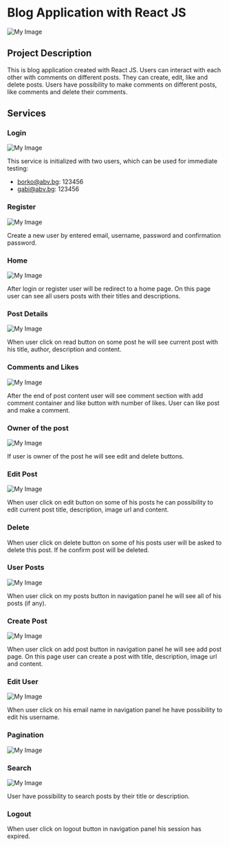 # Blog Application with React JS
![My Image](/public/img/home.png)

## Project Description

This is blog application created with React JS. Users can interact with each other with comments on different
posts. They can create, edit, like and delete posts. Users have possibility to make comments on different posts, 
like comments and delete their comments.

## Services

### Login
![My Image](/public/img/login.png)

This service is initialized with two users, which can be used for immediate testing:

- borko@abv.bg: 123456
- gabi@abv.bg: 123456

### Register
![My Image](/public/img/register.png)

Create a new user by entered email, username, password and confirmation password.

### Home
![My Image](/public/img/posts.png)

After login or register user will be redirect to a home page. On this page user can see all users posts
with their titles and descriptions.

### Post Details
![My Image](/public/img/post-details.png)

When user click on read button on some post he will see current post with his title, author, description
and content.

### Comments and Likes
![My Image](/public/img/comments.png)

After the end of post content user will see comment section with add comment container and
like button with number of likes. User can like post and make a comment.

### Owner of the post
![My Image](/public/img/owner-edit-delete.png)

If user is owner of the post he will see edit and delete buttons.

### Edit Post
![My Image](/public/img/edit-post.png)

When user click on edit button on some of his posts he can possibility to edit current post title,
description, image url and content.

### Delete

When user click on delete button on some of his posts user will be asked to delete this post.
If he confirm post will be deleted.

### User Posts
![My Image](/public/img/user-posts.png)

When user click on my posts button in navigation panel he will see all of his posts (if any).

### Create Post
![My Image](/public/img/create.png)

When user click on add post button in navigation panel he will see add post page. On this page user
can create a post with title, description, image url and content.

### Edit User
![My Image](/public/img/edit-user.png)

When user click on his email name in navigation panel he have possibility to edit his username.

### Pagination
![My Image](/public/img/pagination.png)

### Search
![My Image](/public/img/search.png)

User have possibility to search posts by their title or description.

### Logout

When user click on logout button in navigation panel his session has expired.
